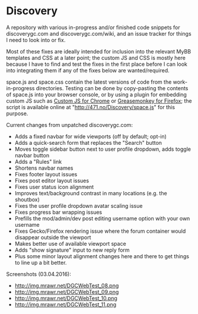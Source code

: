 # Discovery
A repository with various in-progress and/or finished code snippets for discoverygc.com and discoverygc.com/wiki, and an issue tracker for things I need to look into or fix.

Most of these fixes are ideally intended for inclusion into the relevant MyBB templates and CSS at a later point; the custom JS and CSS is mostly here because I have to find and test the fixes in the first place before I can look into integrating them if any of the fixes below are wanted/required.

space.js and space.css contain the latest versions of code from the work-in-progress directories. Testing can be done by copy-pasting the contents of space.js into your browser console, or by using a plugin for embedding custom JS such as [Custom JS for Chrome](https://chrome.google.com/webstore/detail/custom-javascript-for-web/poakhlngfciodnhlhhgnaaelnpjljija?hl=en) or [Greasemonkey for Firefox](https://addons.mozilla.org/en-US/firefox/addon/greasemonkey/); the script is available online at "http://471.no/Discovery/space.js" for this purpose.

Current changes from unpatched discoverygc.com:
- Adds a fixed navbar for wide viewports (off by default; opt-in)
- Adds a quick-search form that replaces the "Search" button
- Moves toggle sidebar button next to user profile dropdown, adds toggle navbar button
- Adds a "Rules" link
- Shortens navbar names
- Fixes footer layout issues
- Fixes post editor layout issues
- Fixes user status icon alignment
- Improves text/background contrast in many locations (e.g. the shoutbox)
- Fixes the user profile dropdown avatar scaling issue
- Fixes progress bar wrapping issues
- Prefills the mod/admin/dev post editing username option with your own username
- Fixes Gecko/Firefox rendering issue where the forum container would disappear outside the viewport
- Makes better use of available viewport space
- Adds "show signature" input to new reply form
- Plus some minor layout alignment changes here and there to get things to line up a bit better.

Screenshots (03.04.2016):
- http://img.mrawr.net/DGCWebTest_08.png
- http://img.mrawr.net/DGCWebTest_09.png
- http://img.mrawr.net/DGCWebTest_10.png
- http://img.mrawr.net/DGCWebTest_11.png
